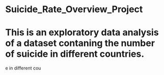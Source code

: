 # Suicide_Rate_Overview_Project
# This is an exploratory data analysis of a dataset contaning the number of suicide in different countries.
e in different cou
